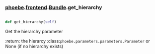 ### [phoebe](phoebe.md).[frontend](phoebe.frontend.md).[Bundle](phoebe.frontend.Bundle.md).get_hierarchy

```py

def get_hierarchy(self)

```



Get the hierarchy parameter

:return: the hierarcy :class:`phoebe.parameters.parameters.Parameter`
    or None (if no hierarchy exists)

